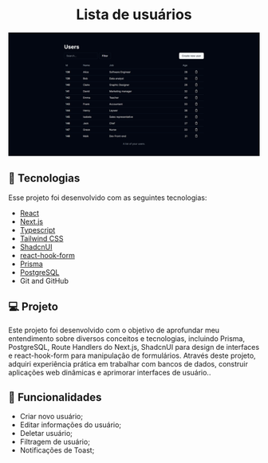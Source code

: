 <h1 align="center"> Lista de usuários </h1>

![preview](./.github/preview.png)

## 🚀 Tecnologias

Esse projeto foi desenvolvido com as seguintes tecnologias:

- [React](https://react.dev/)
- [Next.js](https://nextjs.org/)
- [Typescript](https://www.typescriptlang.org/)
- [Tailwind CSS](https://tailwindcss.com/)
- [ShadcnUI](https://ui.shadcn.com/)
- [react-hook-form](https://react-hook-form.com/)
- [Prisma](https://www.prisma.io/)
- [PostgreSQL](https://www.postgresql.org/)
- Git and GitHub

## 💻 Projeto

Este projeto foi desenvolvido com o objetivo de aprofundar meu entendimento sobre diversos conceitos e tecnologias, incluindo Prisma, PostgreSQL, Route Handlers do Next.js, ShadcnUI para design de interfaces e react-hook-form para manipulação de formulários. Através deste projeto, adquiri experiência prática em trabalhar com bancos de dados, construir aplicações web dinâmicas e aprimorar interfaces de usuário.. <br>

## 🔧 Funcionalidades

- Criar novo usuário;
- Editar informações do usuário;
- Deletar usuário;
- Filtragem de usuário;
- Notificações de Toast;
